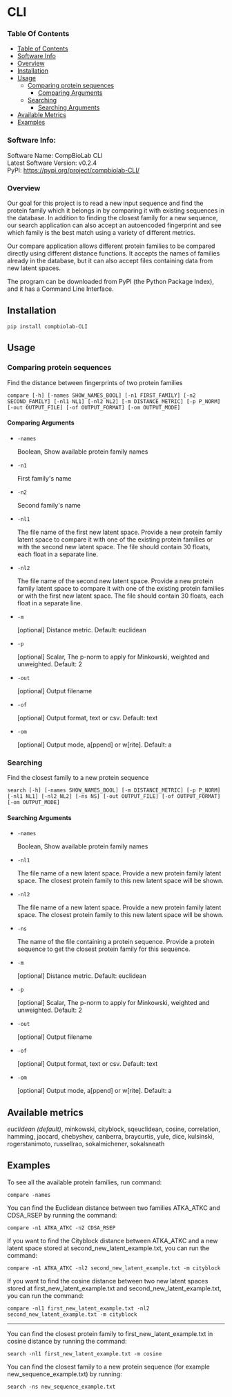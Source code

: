# CLI

### Table Of Contents

- [Table of Contents](#table-of-contents)
- [Software Info](#software-info)
- [Overview](#overview)
- [Installation](#installation)
- [Usage](#usage)
    - [Comparing protein sequences](#comparing-protein-sequences)
        - [Comparing Arguments](#comparing-arguments)
    - [Searching](#searching)
        - [Searching Arguments](#searching-arguments)
- [Available Metrics](#available-metrics)
- [Examples](#examples)

### Software Info:

Software Name: CompBioLab CLI  
Latest Software Version: v0.2.4  
PyPI: https://pypi.org/project/compbiolab-CLI/

### Overview

Our goal for this project is to read a new input sequence and find the protein family which it belongs in by comparing it with existing sequences in the database. In addition to finding the closest family for a new sequence, our search application can also accept an autoencoded fingerprint and see which family is the best match using a variety of different metrics.

Our compare application allows different protein families to be compared directly using different distance functions.  It accepts the names of families already in the database, but it can also accept files containing data from new latent spaces. 

The program can be downloaded from PyPI (the Python Package Index), and it has a Command Line Interface.

## Installation

    pip install compbiolab-CLI

## Usage

### Comparing protein sequences

Find the distance between fingerprints of two protein families

    compare [-h] [-names SHOW_NAMES_BOOL] [-n1 FIRST_FAMILY] [-n2 SECOND_FAMILY] [-nl1 NL1] [-nl2 NL2] [-m DISTANCE_METRIC] [-p P_NORM] [-out OUTPUT_FILE] [-of OUTPUT_FORMAT] [-om OUTPUT_MODE]

#### Comparing Arguments

* `-names`

    Boolean, Show available protein family names

* `-n1`

    First family's name

* `-n2`

    Second family's name
	
* `-nl1`

    The file name of the first new latent space. Provide a new protein family latent space to compare it with one of the existing protein families or with the second new latent space. The file should contain 30 floats, each float in a separate line.

* `-nl2`

    The file name of the second new latent space. Provide a new protein family latent space to compare it with one of the existing protein families or with the first new latent space. The file should contain 30 floats, each float in a separate line.

* `-m`

    [optional] Distance metric. Default: euclidean

* `-p`

    [optional] Scalar, The p-norm to apply for Minkowski, weighted and unweighted. Default: 2

* `-out`

	[optional] Output filename

* `-of`

	[optional] Output format, text or csv. Default: text

* `-om`

	[optional] Output mode, a[ppend] or w[rite]. Default: a

### Searching

Find the closest family to a new protein sequence

    search [-h] [-names SHOW_NAMES_BOOL] [-m DISTANCE_METRIC] [-p P_NORM] [-nl1 NL1] [-nl2 NL2] [-ns NS] [-out OUTPUT_FILE] [-of OUTPUT_FORMAT] [-om OUTPUT_MODE]

#### Searching Arguments

* `-names`

    Boolean, Show available protein family names

* `-nl1`

    The file name of a new latent space. Provide a new protein family latent space. The closest protein family to this new latent space will be shown.

* `-nl2`

    The file name of a new latent space. Provide a new protein family latent space. The closest protein family to this new latent space will be shown.

* `-ns`

    The name of the file containing a protein sequence. Provide a protein sequence to get the closest protein family for this sequence.

* `-m`

    [optional] Distance metric. Default: euclidean

* `-p`

    [optional] Scalar, The p-norm to apply for Minkowski, weighted and unweighted. Default: 2

* `-out`

	[optional] Output filename

* `-of`

	[optional] Output format, text or csv. Default: text

* `-om`

	[optional] Output mode, a[ppend] or w[rite]. Default: a

## Available metrics

*euclidean (default)*, minkowski, cityblock, sqeuclidean, cosine, correlation, hamming, jaccard, chebyshev, canberra, braycurtis, yule, dice, kulsinski, rogerstanimoto, russellrao, sokalmichener, sokalsneath

## Examples

To see all the available protein families, run command:

    compare -names
        
You can find the Euclidean distance between two families ATKA_ATKC and CDSA_RSEP by running the command:

    compare -n1 ATKA_ATKC -n2 CDSA_RSEP
    
If you want to find the Cityblock distance between ATKA_ATKC and a new latent space stored at second_new_latent_example.txt, you can run the command:

    compare -n1 ATKA_ATKC -nl2 second_new_latent_example.txt -m cityblock
    
If you want to find the cosine distance between two new latent spaces stored at first_new_latent_example.txt and second_new_latent_example.txt, you can run the command:

    compare -nl1 first_new_latent_example.txt -nl2 second_new_latent_example.txt -m cityblock

---

You can find the closest protein family to first_new_latent_example.txt in cosine distance by running the command:

    search -nl1 first_new_latent_example.txt -m cosine
    
You can find the closest family to a new protein sequence (for example new_sequence_example.txt) by running:

    search -ns new_sequence_example.txt
